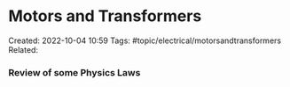 # Motors and Transformers
Created: 2022-10-04 10:59
Tags: #topic/electrical/motorsandtransformers
Related: 

### Review of some Physics Laws

